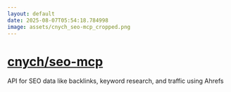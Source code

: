 ```yaml
---
layout: default
date: 2025-08-07T05:54:18.784998
image: assets/cnych_seo-mcp_cropped.png
---
```


# [cnych/seo-mcp](https://github.com/cnych/seo-mcp)

API for SEO data like backlinks, keyword research, and traffic using Ahrefs
